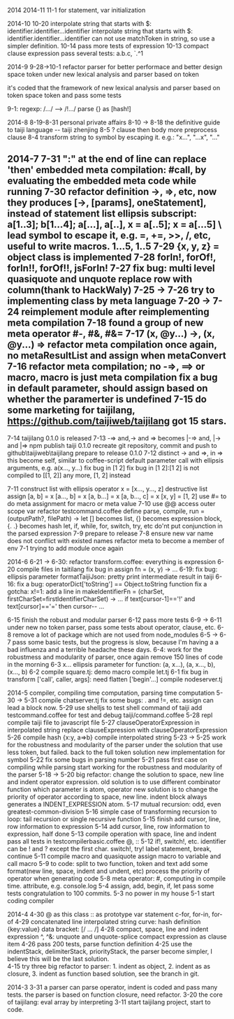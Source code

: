 2014
2014-11
  11-1 for statement, var initialization

2014-10
  10-20
    interpolate string that starts with $: identifier.identifier...identifier
    interpolate string that starts with $: identifier.identifier...identifier
    can not use matchToken in string, so use a simpler definition.
  10-14
    pass more tests of expression
  10-13 
    compact clause expression pass several tests: a.b.c, `.^1

2014-9
  9-28->10-1
  refactor parser for better performace and better design
  space token under new lexical analysis and parser based on token

  it's coded that the framework of new lexical analysis and parser based on token
  space token and pass some tests

  9-1: 
    regexp: /.../  --> /!.../
    parse {} as [hash!]

2014-8
  8-19-8-31 personal private affairs
  8-10 -> 8-18 the definitive guide to taiji language -- taiji zhenjing
  8-5
    ? clause then body
    more preprocess clause
  8-4
    transform string to symbol by escaping it. e.g.: \"x...", \"...x", \"..."

2014-7
  7-31
    ":" at the end of line can replace 'then'
    embedded meta compilation: #call, by evaluating the embedded meta code while running
  7-30
    refactor definition ->, =>, etc,  now they produces [->, [params], oneStatement], instead of statement list
    ellipsis subscript: a[1..3]; b[1...4]; a[...], a[..], x = a[..5]; x = a[...5]
    \ lead symbol to escape it, e.g. \=, \+=, \>>, \/, etc, useful to write macros.
    1...5, 1..5
  7-29
    {x, y, z} = object
    class is implemented
  7-28
    forIn!, forOf!, forIn!!, forOf!!, jsForIn!
  7-27
    fix bug: multi level quasiquote and unquote
    replace row with column(thank to HackWaly)
  7-25 -> 7-26 
    try to implementing class by meta language
  7-20 -> 7-24
    reimplement module after reimplementing meta compilation 
  7-18 
    found a group of new meta operator #-, #&, #&=
  7-17
    (x, @y...) ->, (x, @y...) =>
    refactor meta compilation once again, no metaResultList and assign when metaConvert
  7-16
    refactor meta compilation; no -=>, ==> or macro, macro is just meta compilation
    fix a bug in default parameter, should assign based on whether the paramerter is undefined
  7-15
    do some marketing for taijilang, https://github.com/taijiweb/taijilang got 15 stars.
  ------------------------------------------------------------------------------------------  
  7-14
    taijilang 0.1.0 is released
  7-13
    \-=> and,\-> and \=> becomes |-=> and, |-> and |=>
    npm publish taiji 0.1.0
    recreate git repository, commit and push to github\taijiweb\taijilang
    prepare to release 0.1.0
  7-12
    distinct -> and =>, in => this become self, similar to coffee-script
    default parameter
    call with ellipsis  arguments, e.g. a(x..., y...)
    fix bug in [1 2]
      fix bug in [1 2]:[1 2] is not compiled to [[1, 2]] any more, [1, 2] instead

  7-11
    construct list with ellipsis operator
      x = [x..., y..., z]
    destructive list assign
      [a, b] = x
      [a..., b] = x
      [a, b...] = x
      [a, b..., c] = x
      [x, y] = [1, 2]
    use #= to do meta assignment for macro or meta value
  7-10
    use @@ access outer scope var
    refactor testcommand.coffee
      define parse, compile, run = (outputPath?, filePath) ->
    let [] becomes list, {} becomes expression block, {. .} becomes hash
    let, if, while, for, switch, try, etc do'nt put conjunction in the parsed expression
  7-9 
    prepare to release
  7-8
    ensure new var name does not conflict with existed names
    refactor meta to become a member of env
  7-1
    trying to add module once again

2014-6
  6-21 -> 6-30: refactor transform.coffee: everything is expression
  6-20
    compile files in taitilang
    fix bug in assign fn = (x, y) -> ...
  6-19: 
    fix bug: ellipsis parameter
    formatTaijiJson: pretty print intermediate result in taiji
  6-16: 
    fix a bug: operatorDict['toString'] == Object.toString function
    fix a gotcha: x!=1: 
      add a line in makeIdentifierFn = (charSet, firstCharSet=firstIdentifierCharSet) ->
      ...
      if text[cursor-1]=='!' and text[cursor]=='=' then cursor--
      ...

  6-15 
    finish the robust and modular parser
  6-12
    pass more tests
  6-9 -> 6-11
    under new no token parser, pass some tests about operator, clause, etc.
  6-8 
    remove a lot of package which are not used from node_modules
  6-5 -> 6-7
    pass some basic tests, but the progress is slow, because I'm having a a bad influenza and a terrible headache these days.
  6-4: 
    work for the robustmess and modularity of parser, once again
    remove 150 lines of code in the morning
  6-3 
    x... ellipsis parameter for function: (a, x...), (a, x..., b), (x..., b)
  6-2 
    compile square.tj: demo macro
    compile let.tj
  6-1
    fix bug in transform ['call', caller, args]: need flatten ['begin'...]
    compile nodeserver.tj

2014-5
  compiler, compiling time computation, parsing time computation
  5-30 -> 5-31
    compile chatserver.tj
    fix some bugs: . and !=, etc.
    assign can lead a block now.
  5-29
    use shelljs to test shell command of taiji
    add testcommand.coffee for test and debug taiji/command.coffee
  5-28
    repl
    compile taiji file to javascript file
  5-27 
    clauseOperatorExpression in interpolated string
    replace clauseExpression with clauseOperatorExpression
  5-26
    compile hash {x:y, a=>b}
    compile interpolated string
  5-23 -> 5-25
    work for the robustness and modularity of the parser under the solution that use less token, but failed.
    back to the full token solution
    new implementation for symbol
  5-22
    fix some bugs in parsing number
  5-21 
    pass first case on compiling while parsing
    start working for the robustness and modularity of the parser
  5-18 -> 5-20
    big refactor: change the solution to space, new line and indent operator expression.
    old solution is to use different combinator function which parameter is atom, operator
    new solution is to change the priority of operator according to space, new line.
    indent block always generates a INDENT_EXPRESSION atom.
  5-17
    mutual recursion: odd, even
    greatest-common-division
  5-16
    simple case of transforming recursion to loop: tail recursion or single recursive function
  5-15
    finish add cursor, line, row information to expression
  5-14 
    add cursor, line, row information to expression, half done
  5-13 
    compile operation with space, line and indent
    pass all tests in testcompilerbasic.coffee 
    @, :: 
  5-12 
    if!, switch!, etc.
    identifier can be ! and ? except the first char.
    switch!, try!
    label statement, break, continue
  5-11 
    compile macro and quasiquote
    assign macro to variable and call macro
  5-9 
    to code: split to two function, token and text 
    add some format(new line, space, indent and undent, etc)
    process the priority of operator when generating code
  5-8 
    meta operator: #, computing in compile time.
    attribute, e.g. console.log
  5-4
    assign, add, begin, if, let pass some tests
    congratulation to 100 commits.
  5-3
    no power in my house
  5-1 
    start coding compiler  
  
2014-4
  4-30
    @ as this
    class
    :: as prototype
    var statement
    c-for, for-in, for-of
  4-29
    concatenated line
    interpolated string
    curve: hash definition {key:value}
    data bracket: [/  ... /]
  4-28 
    compact, space, line and indent expression
    ^, ^&: unquote and unquote-splice
    compact expression as clause item
  4-26 
    pass 200 tests, parse function definition
  4-25
    use the indentStack, delimiterStack, priorityStack, the parser become simpler, I believe this will be the last solution.  
  4-15
    try three big refactor to parser: 1. indent as object, 2. indent as as closure, 3. indent as function based solution, see the branch in git.

2014-3
  3-31
    a parser can parse operator, indent is coded and pass many tests. the parser is based on function closure, need refactor.
  3-20
    the core of taijilang: eval array by interpreting
  3-11
    start taijilang project, start to code.